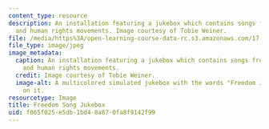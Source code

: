 ```yaml
---
content_type: resource
description: An installation featuring a jukebox which contains songs from the civil
  and human rights movements. Image courtesy of Tobie Weiner.
file: /media/https%3A/open-learning-course-data-rc.s3.amazonaws.com/17-922-dr-martin-luther-king-jr-iap-design-seminar-january-iap-2013/f065f025e5db1bd48a870fa8f9142f99_Freedomjukeboxnew.jpg
file_type: image/jpeg
image_metadata:
  caption: An installation featuring a jukebox which contains songs from the civil
    and human rights movements.
  credit: Image courtesy of Tobie Weiner.
  image-alt: A multicolored simulated jukebox with the words "Freedom Jukebox" painted
    on it.
resourcetype: Image
title: Freedom Song Jukebox
uid: f065f025-e5db-1bd4-8a87-0fa8f9142f99
---
```


